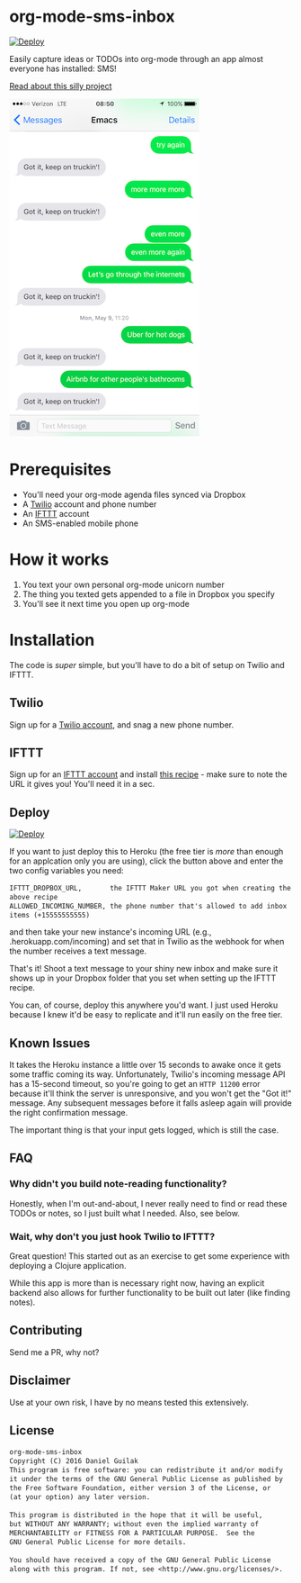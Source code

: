 # org-mode-sms-inbox #
[](https://github.com/dguilak/org-mode-sms-inbox)

[![Deploy](https://www.herokucdn.com/deploy/button.svg)](https://heroku.com/deploy)

Easily capture ideas or TODOs into org-mode through an app almost everyone has installed: SMS!

[Read about this silly project](http://dbg.io/org-mode-sms-inbox)

![Sample conversation with Emacs](/img/sample-conversation.png)

# Prerequisites

  * You'll need your org-mode agenda files synced via Dropbox
  * A [Twilio](http://twilio.com/) account and phone number
  * An [IFTTT](http://ifttt.com/) account
  * An SMS-enabled mobile phone
  
# How it works

  1. You text your own personal org-mode unicorn number
  2. The thing you texted gets appended to a file in Dropbox you specify
  3. You'll see it next time you open up org-mode

# Installation

The code is *super* simple, but you'll have to do a bit of setup on Twilio and IFTTT.

## Twilio

Sign up for a [Twilio account](http://twilio.com/), and snag a new phone number.

## IFTTT

Sign up for an [IFTTT account](http://ifttt.com/) and install [this recipe](https://ifttt.com/recipes/419577-append-to-dropbox-from-maker) - make sure to note the URL it gives you! You'll need it in a sec.

## Deploy

[![Deploy](https://www.herokucdn.com/deploy/button.svg)](https://heroku.com/deploy)

If you want to just deploy this to Heroku (the free tier is *more* than enough for an applcation only you are using), click the button
above and enter the two config variables you need:

    IFTTT_DROPBOX_URL,       the IFTTT Maker URL you got when creating the above recipe
    ALLOWED_INCOMING_NUMBER, the phone number that's allowed to add inbox items (+15555555555)

and then take your new instance's incoming URL (e.g., <heroku-instance-name>.herokuapp.com/incoming) and
set that in Twilio as the webhook for when the number receives a text message.

That's it! Shoot a text message to your shiny new inbox and make sure it shows up in your Dropbox folder
that you set when setting up the IFTTT recipe.

You can, of course, deploy this anywhere you'd want. I just used Heroku because I knew it'd be easy
to replicate and it'll run easily on the free tier.

## Known Issues

It takes the Heroku instance a little over 15 seconds to awake once it gets some traffic coming its way. Unfortunately,
Twilio's incoming message API has a 15-second timeout, so you're going to get an `HTTP 11200` error because it'll think the
server is unresponsive, and you won't get the "Got it!" message. Any subsequent messages before it falls asleep again
will provide the right confirmation message.

The important thing is that your input gets logged, which is still the case.


## FAQ

### Why didn't you build note-reading functionality?

Honestly, when I'm out-and-about, I never really need to find or read these TODOs or notes, so
I just built what I needed. Also, see below.

### Wait, why don't you just hook Twilio to IFTTT? 

Great question! This started out as an exercise to get some experience with deploying a Clojure application.

While this app is more than is necessary right now, having an explicit backend also allows for
further functionality to be built out later (like finding notes).

## Contributing

Send me a PR, why not?

## Disclaimer

Use at your own risk, I have by no means tested this extensively.

## License

    org-mode-sms-inbox
    Copyright (C) 2016 Daniel Guilak
    This program is free software: you can redistribute it and/or modify
    it under the terms of the GNU General Public License as published by
    the Free Software Foundation, either version 3 of the License, or
    (at your option) any later version.

    This program is distributed in the hope that it will be useful,
    but WITHOUT ANY WARRANTY; without even the implied warranty of
    MERCHANTABILITY or FITNESS FOR A PARTICULAR PURPOSE.  See the
    GNU General Public License for more details.

    You should have received a copy of the GNU General Public License
    along with this program. If not, see <http://www.gnu.org/licenses/>.

